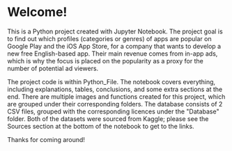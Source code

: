 # Welcome!

This is a Python project created with Jupyter Notebook. The project goal is to find out which profiles (categories or genres) of apps are popular on Google Play and the iOS App Store, for a company that wants to develop a new free English-based app. Their main revenue comes from in-app ads, which is why the focus is placed on the  popularity as a proxy for the number of potential ad viewers.

The project code is within Python_File. The notebook covers everything, including explanations, tables, conclusions, and some extra sections at the end. There are multiple images and functions created for this project, which are grouped under their corresponding folders. The database consists of 2 CSV files, grouped with the corresponding licences under the "Database" folder. Both of the datasets were sourced from Kaggle; please see the Sources section at the bottom of the notebook to get to the links.

Thanks for coming around!
